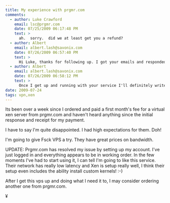```yaml
---
title: My experience with prgmr.com
comments:
  - author: Luke Crawford
    email: lsc@prgmr.com
    date: 07/25/2009 06:17:48 PM
    text: >
      ah.  sorry.  did we at least get you a refund?
  - author: Albert
    email: albert.lash@savonix.com
    date: 07/26/2009 06:57:40 PM
    text: >
      Hi Luke, thanks for following up. I got your emails and responded from both my main account and a backup in case they are getting filtered for some reason.
  - author: Albert
    email: albert.lash@savonix.com
    date: 07/26/2009 06:58:12 PM
    text: >
      Once I get up and running with your service I'll definitely write up another review.
date: 2009-07-24
tags: vpn,xen
---
```

Its been over a week since I ordered and paid a first month's fee for a virtual xen server from prgmr.com and haven't heard anything since the initial response and receipt for my payment.

I have to say I'm quite disappointed. I had high expectations for them. Doh!

I'm going to give Fsck VPS a try. They have great prices on bandwidth.

UPDATE: Prgmr.com has resolved my issue by setting up my account. I've just logged in and everything appears to be in working order. In the few moments I've had to start using it, I can tell I'm going to like this service. Their network has really low latency and Xen is setup really well, I think their setup even includes the ability install custom kernels! :-)

After I get this vps up and doing what I need it to, I may consider ordering another one from prgmr.com.

¥

